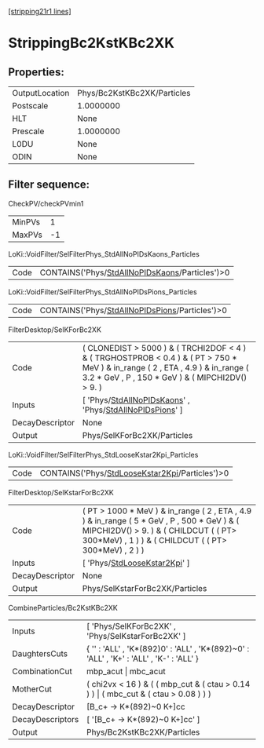 [[stripping21r1 lines]](./stripping21r1-index)

# StrippingBc2KstKBc2XK

## Properties:

|                |                             |
|----------------|-----------------------------|
| OutputLocation | Phys/Bc2KstKBc2XK/Particles |
| Postscale      | 1.0000000                   |
| HLT            | None                        |
| Prescale       | 1.0000000                   |
| L0DU           | None                        |
| ODIN           | None                        |

## Filter sequence:

CheckPV/checkPVmin1

|        |     |
|--------|-----|
| MinPVs | 1   |
| MaxPVs | -1  |

LoKi::VoidFilter/SelFilterPhys_StdAllNoPIDsKaons_Particles

|      |                                                                                                      |
|------|------------------------------------------------------------------------------------------------------|
| Code | CONTAINS('Phys/[StdAllNoPIDsKaons](./stripping21r1-commonparticles-stdallnopidskaons)/Particles')\>0 |

LoKi::VoidFilter/SelFilterPhys_StdAllNoPIDsPions_Particles

|      |                                                                                                      |
|------|------------------------------------------------------------------------------------------------------|
| Code | CONTAINS('Phys/[StdAllNoPIDsPions](./stripping21r1-commonparticles-stdallnopidspions)/Particles')\>0 |

FilterDesktop/SelKForBc2XK

|                 |                                                                                                                                                                                            |
|-----------------|--------------------------------------------------------------------------------------------------------------------------------------------------------------------------------------------|
| Code            | ( CLONEDIST \> 5000 ) & ( TRCHI2DOF \< 4 ) & ( TRGHOSTPROB \< 0.4 ) & ( PT \> 750 \* MeV ) & in_range ( 2 , ETA , 4.9 ) & in_range ( 3.2 \* GeV , P , 150 \* GeV ) & ( MIPCHI2DV() \> 9. ) |
| Inputs          | [ 'Phys/[StdAllNoPIDsKaons](./stripping21r1-commonparticles-stdallnopidskaons)' , 'Phys/[StdAllNoPIDsPions](./stripping21r1-commonparticles-stdallnopidspions)' ]                        |
| DecayDescriptor | None                                                                                                                                                                                       |
| Output          | Phys/SelKForBc2XK/Particles                                                                                                                                                                |

LoKi::VoidFilter/SelFilterPhys_StdLooseKstar2Kpi_Particles

|      |                                                                                                      |
|------|------------------------------------------------------------------------------------------------------|
| Code | CONTAINS('Phys/[StdLooseKstar2Kpi](./stripping21r1-commonparticles-stdloosekstar2kpi)/Particles')\>0 |

FilterDesktop/SelKstarForBc2XK

|                 |                                                                                                                                                                                                     |
|-----------------|-----------------------------------------------------------------------------------------------------------------------------------------------------------------------------------------------------|
| Code            | ( PT \> 1000 \* MeV ) & in_range ( 2 , ETA , 4.9 ) & in_range ( 5 \* GeV , P , 500 \* GeV ) & ( MIPCHI2DV() \> 9. ) & ( CHILDCUT ( ( PT\> 300\*MeV) , 1 ) ) & ( CHILDCUT ( ( PT\> 300\*MeV) , 2 ) ) |
| Inputs          | [ 'Phys/[StdLooseKstar2Kpi](./stripping21r1-commonparticles-stdloosekstar2kpi)' ]                                                                                                                 |
| DecayDescriptor | None                                                                                                                                                                                                |
| Output          | Phys/SelKstarForBc2XK/Particles                                                                                                                                                                     |

CombineParticles/Bc2KstKBc2XK

|                  |                                                                                           |
|------------------|-------------------------------------------------------------------------------------------|
| Inputs           | [ 'Phys/SelKForBc2XK' , 'Phys/SelKstarForBc2XK' ]                                       |
| DaughtersCuts    | { '' : 'ALL' , 'K\*(892)0' : 'ALL' , 'K\*(892)~0' : 'ALL' , 'K+' : 'ALL' , 'K-' : 'ALL' } |
| CombinationCut   | mbp_acut \| mbc_acut                                                                      |
| MotherCut        | ( chi2vx \< 16 ) & ( ( mbp_cut & ( ctau \> 0.14 ) ) \| ( mbc_cut & ( ctau \> 0.08 ) ) )   |
| DecayDescriptor  | [B_c+ -\> K\*(892)~0 K+]cc                                                              |
| DecayDescriptors | [ '[B_c+ -\> K\*(892)~0 K+]cc' ]                                                      |
| Output           | Phys/Bc2KstKBc2XK/Particles                                                               |
